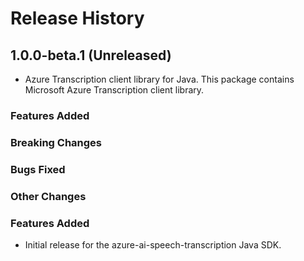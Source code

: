 # Release History

## 1.0.0-beta.1 (Unreleased)

- Azure Transcription client library for Java. This package contains Microsoft Azure Transcription client library.

### Features Added

### Breaking Changes

### Bugs Fixed

### Other Changes
### Features Added

- Initial release for the azure-ai-speech-transcription Java SDK.
